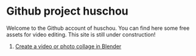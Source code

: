 # Github project huschou

Welcome to the Github account of huschou. You can find here some free assets for video editing.
This site is still under construction!

1. [Create a video or photo collage in Blender](https://huschou.github.io/collage/index)
